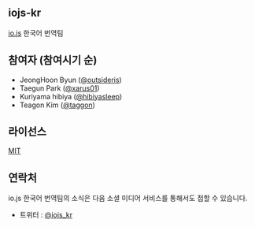 ## iojs-kr
[io.js](https://iojs.org/) 한국어 번역팀

## 참여자 (참여시기 순)
- JeongHoon Byun ([@outsideris](http://github.com/outsideris))
- Taegun Park ([@xarus01](https://github.com/xarus01))
- Kuriyama hibiya ([@hibiyasleep](https://github.com/hibiyasleep))
- Teagon Kim ([@taggon](https://github.com/taggon))

## 라이선스
[MIT](https://tldrlegal.com/license/mit-license)

## 연락처
io.js  한국어 번역팀의 소식은 다음 소셜 미디어 서비스를 통해서도 접할 수 있습니다.
- 트위터 : [@iojs_kr](https://twitter/iojs_kr)